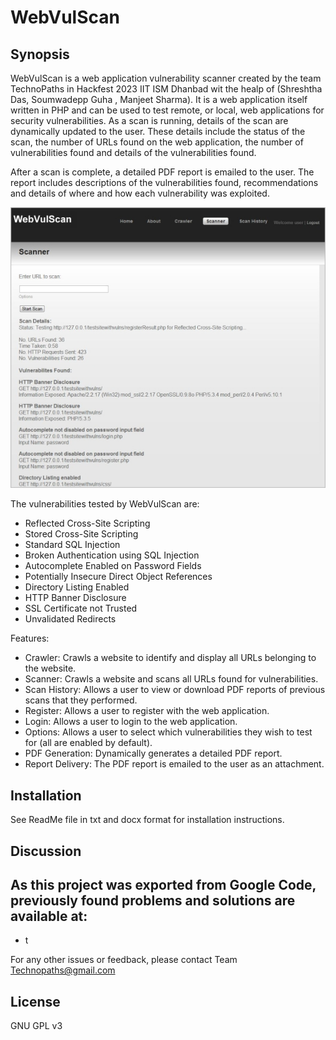 # WebVulScan

## Synopsis

WebVulScan is a web application vulnerability scanner created by the team TechnoPaths in Hackfest 2023 IIT ISM Dhanbad wit the healp of (Shreshtha Das, Soumwadepp Guha , Manjeet Sharma). It is a web application itself written in PHP and can be used to test remote, or local, web applications for security vulnerabilities. As a scan is running, details of the scan are dynamically updated to the user. These details include the status of the scan, the number of URLs found on the web application, the number of vulnerabilities found and details of the vulnerabilities found.

After a scan is complete, a detailed PDF report is emailed to the user. The report includes descriptions of the vulnerabilities found, recommendations and details of where and how each vulnerability was exploited. 

![alt tag](/Scanner1.JPG?raw=true)

The vulnerabilities tested by WebVulScan are:

- Reflected Cross-Site Scripting
- Stored Cross-Site Scripting
- Standard SQL Injection
- Broken Authentication using SQL Injection
- Autocomplete Enabled on Password Fields
- Potentially Insecure Direct Object References
- Directory Listing Enabled
- HTTP Banner Disclosure
- SSL Certificate not Trusted
- Unvalidated Redirects

Features:

- Crawler: Crawls a website to identify and display all URLs belonging to the website.
- Scanner: Crawls a website and scans all URLs found for vulnerabilities.
- Scan History: Allows a user to view or download PDF reports of previous scans that they performed.
- Register: Allows a user to register with the web application.
- Login: Allows a user to login to the web application.
- Options: Allows a user to select which vulnerabilities they wish to test for (all are enabled by default).
- PDF Generation: Dynamically generates a detailed PDF report.
- Report Delivery: The PDF report is emailed to the user as an attachment.

## Installation

See ReadMe file in txt and docx format for installation instructions.

## Discussion

As this project was exported from Google Code, previously found problems and solutions are available at: 
- 
- t

For any other issues or feedback, please contact Team Technopaths@gmail.com

## License

GNU GPL v3
